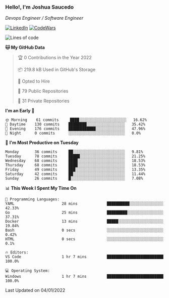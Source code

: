 ### Hello!, I'm Joshua Saucedo
*Devops Engineer / Software Engineer*  

[![LinkedIn](https://img.shields.io/badge/LinkedIn-0073b1?logo=linkedin&style=flat-square&logoColor=white)](https://www.linkedin.com/in/joshua-nathanael-saucedo-uriarte-bb0336169/)
[![CodeWars](https://www.codewars.com/users/joshuansu0897/badges/micro)](https://www.codewars.com/users/joshuansu0897)

<!--START_SECTION:waka-->
![Lines of code](https://img.shields.io/badge/From%20Hello%20World%20I%27ve%20Written-2%20Million%20lines%20of%20code-blue)

**🐱 My GitHub Data** 

> 🏆 0 Contributions in the Year 2022
 > 
> 📦 219.8 kB Used in GitHub's Storage 
 > 
> 💼 Opted to Hire
 > 
> 📜 79 Public Repositories 
 > 
> 🔑 31 Private Repositories  
 > 
**I'm an Early 🐤** 

```text
🌞 Morning    61 commits     ████░░░░░░░░░░░░░░░░░░░░░   16.62% 
🌆 Daytime    130 commits    ████████░░░░░░░░░░░░░░░░░   35.42% 
🌃 Evening    176 commits    ████████████░░░░░░░░░░░░░   47.96% 
🌙 Night      0 commits      ░░░░░░░░░░░░░░░░░░░░░░░░░   0.0%

```
📅 **I'm Most Productive on Tuesday** 

```text
Monday       36 commits     ██░░░░░░░░░░░░░░░░░░░░░░░   9.81% 
Tuesday      78 commits     █████░░░░░░░░░░░░░░░░░░░░   21.25% 
Wednesday    68 commits     ████░░░░░░░░░░░░░░░░░░░░░   18.53% 
Thursday     68 commits     ████░░░░░░░░░░░░░░░░░░░░░   18.53% 
Friday       49 commits     ███░░░░░░░░░░░░░░░░░░░░░░   13.35% 
Saturday     42 commits     ██░░░░░░░░░░░░░░░░░░░░░░░   11.44% 
Sunday       26 commits     █░░░░░░░░░░░░░░░░░░░░░░░░   7.08%

```


📊 **This Week I Spent My Time On** 

```text
💬 Programming Languages: 
YAML                     28 mins             ██████████░░░░░░░░░░░░░░░   42.33% 
Go                       25 mins             █████████░░░░░░░░░░░░░░░░   37.31% 
Docker                   13 mins             █████░░░░░░░░░░░░░░░░░░░░   19.84% 
Bash                     0 secs              ░░░░░░░░░░░░░░░░░░░░░░░░░   0.42% 
HTML                     0 secs              ░░░░░░░░░░░░░░░░░░░░░░░░░   0.1%

🔥 Editors: 
VS Code                  1 hr 7 mins         █████████████████████████   100.0%

💻 Operating System: 
Windows                  1 hr 7 mins         █████████████████████████   100.0%

```


 Last Updated on 04/01/2022
<!--END_SECTION:waka-->
